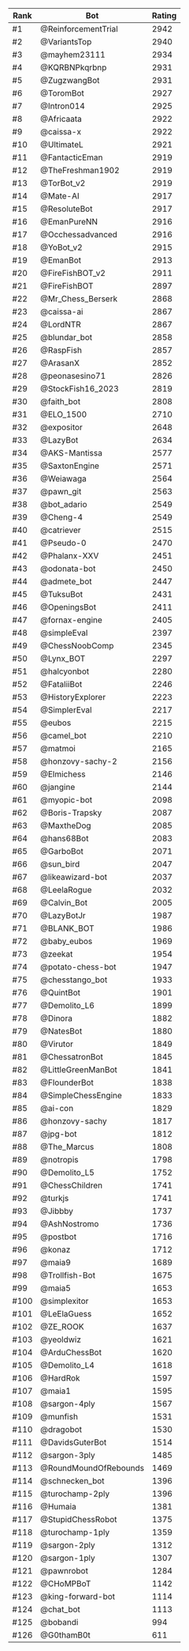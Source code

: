 Rank|Bot|Rating
---|---|---
#1|@ReinforcementTrial|2942
#2|@VariantsTop|2940
#3|@mayhem23111|2934
#4|@KQRBNPkqrbnp|2931
#5|@ZugzwangBot|2931
#6|@ToromBot|2927
#7|@Intron014|2925
#8|@Africaata|2922
#9|@caissa-x|2922
#10|@UltimateL|2921
#11|@FantacticEman|2919
#12|@TheFreshman1902|2919
#13|@TorBot_v2|2919
#14|@Mate-AI|2917
#15|@ResoluteBot|2917
#16|@EmanPureNN|2916
#17|@Occhessadvanced|2916
#18|@YoBot_v2|2915
#19|@EmanBot|2913
#20|@FireFishBOT_v2|2911
#21|@FireFishBOT|2897
#22|@Mr_Chess_Berserk|2868
#23|@caissa-ai|2867
#24|@LordNTR|2867
#25|@blundar_bot|2858
#26|@RaspFish|2857
#27|@ArasanX|2852
#28|@peonasesino71|2826
#29|@StockFish16_2023|2819
#30|@faith_bot|2808
#31|@ELO_1500|2710
#32|@expositor|2648
#33|@LazyBot|2634
#34|@AKS-Mantissa|2577
#35|@SaxtonEngine|2571
#36|@Weiawaga|2564
#37|@pawn_git|2563
#38|@bot_adario|2549
#39|@Cheng-4|2549
#40|@catriever|2515
#41|@Pseudo-0|2470
#42|@Phalanx-XXV|2451
#43|@odonata-bot|2450
#44|@admete_bot|2447
#45|@TuksuBot|2431
#46|@OpeningsBot|2411
#47|@fornax-engine|2405
#48|@simpleEval|2397
#49|@ChessNoobComp|2345
#50|@Lynx_BOT|2297
#51|@halcyonbot|2280
#52|@FataliiBot|2246
#53|@HistoryExplorer|2223
#54|@SimplerEval|2217
#55|@eubos|2215
#56|@camel_bot|2210
#57|@matmoi|2165
#58|@honzovy-sachy-2|2156
#59|@Elmichess|2146
#60|@jangine|2144
#61|@myopic-bot|2098
#62|@Boris-Trapsky|2087
#63|@MaxtheDog|2085
#64|@hans68Bot|2083
#65|@GarboBot|2071
#66|@sun_bird|2047
#67|@likeawizard-bot|2037
#68|@LeelaRogue|2032
#69|@Calvin_Bot|2005
#70|@LazyBotJr|1987
#71|@BLANK_BOT|1986
#72|@baby_eubos|1969
#73|@zeekat|1954
#74|@potato-chess-bot|1947
#75|@chesstango_bot|1933
#76|@QuintBot|1901
#77|@Demolito_L6|1899
#78|@Dinora|1882
#79|@NatesBot|1880
#80|@Virutor|1849
#81|@ChessatronBot|1845
#82|@LittleGreenManBot|1841
#83|@FlounderBot|1838
#84|@SimpleChessEngine|1833
#85|@ai-con|1829
#86|@honzovy-sachy|1817
#87|@jpg-bot|1812
#88|@The_Marcus|1808
#89|@notropis|1798
#90|@Demolito_L5|1752
#91|@ChessChildren|1741
#92|@turkjs|1741
#93|@Jibbby|1737
#94|@AshNostromo|1736
#95|@postbot|1716
#96|@konaz|1712
#97|@maia9|1689
#98|@Trollfish-Bot|1675
#99|@maia5|1653
#100|@simplexitor|1653
#101|@LeElaGuess|1652
#102|@ZE_ROOK|1637
#103|@yeoldwiz|1621
#104|@ArduChessBot|1620
#105|@Demolito_L4|1618
#106|@HardRok|1597
#107|@maia1|1595
#108|@sargon-4ply|1567
#109|@munfish|1531
#110|@dragobot|1530
#111|@DavidsGuterBot|1514
#112|@sargon-3ply|1485
#113|@RoundMoundOfRebounds|1469
#114|@schnecken_bot|1396
#115|@turochamp-2ply|1396
#116|@Humaia|1381
#117|@StupidChessRobot|1375
#118|@turochamp-1ply|1359
#119|@sargon-2ply|1312
#120|@sargon-1ply|1307
#121|@pawnrobot|1284
#122|@CHoMPBoT|1142
#123|@king-forward-bot|1114
#124|@chat_bot|1113
#125|@bobandi|994
#126|@G0thamB0t|611
